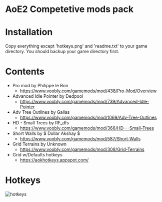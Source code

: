 # AoE2 Competetive mods pack

# Installation
Copy everything except 'hotkeys.png' and 'readme.txt' to your game directory. You should backup your game directory first.

# Contents
 - Pro mod by Philippe le Bon
   -	https://www.voobly.com/gamemods/mod/438/Pro-Mod/Overview
 - Advanced Idle Pointer by Dedpool
   -	https://www.voobly.com/gamemods/mod/739/Advanced-Idle-Pointer
 - Adv Tree Outlines by Gallas
   -	https://www.voobly.com/gamemods/mod/1069/Adv-Tree-Outlines
 - HD - Small Trees by RF_dfs
   -	https://www.voobly.com/gamemods/mod/366/HD---Small-Trees
 - Short Walls by $ Dollar Akshay $
   -	https://www.voobly.com/gamemods/mod/587/Short-Walls
 - Grid Terrains by Unknown
   - https://www.voobly.com/gamemods/mod/308/Grid-Terrains
 - Grid w/Defaults hotkeys
   - https://aokhotkeys.appspot.com/

# Hotkeys
<img src="https://i.imgur.com/8wmuOWw.png" title="hotkeys" alt="hotkeys">
